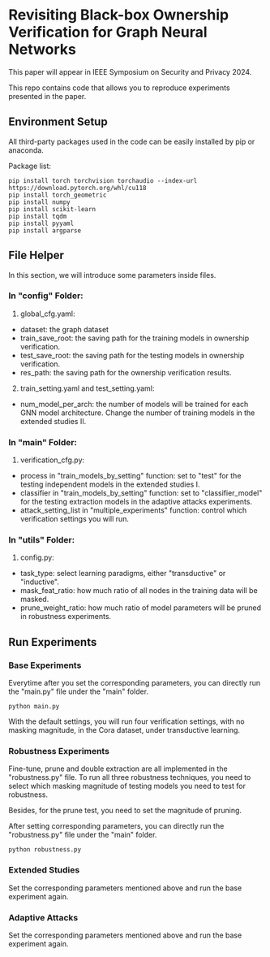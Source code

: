 # Revisiting Black-box Ownership Verification for Graph Neural Networks

This paper will appear in IEEE Symposium on Security and Privacy 2024.

This repo contains code that allows you to reproduce experiments presented in the paper.

## Environment Setup

All third-party packages used in the code can be easily installed by pip or anaconda.

Package list:

```
pip install torch torchvision torchaudio --index-url https://download.pytorch.org/whl/cu118
pip install torch_geometric
pip install numpy
pip install scikit-learn
pip install tqdm
pip install pyyaml
pip install argparse
```

## File Helper

In this section, we will introduce some parameters inside files.

### In "config" Folder:

1. global_cfg.yaml:
- dataset: the graph dataset
- train_save_root: the saving path for the training models in ownership verification.
- test_save_root: the saving path for the testing models in ownership verification.
- res_path: the saving path for the ownership verification results.
2. train_setting.yaml and test_setting.yaml:
- num_model_per_arch: the number of models will be trained for each GNN model architecture. Change the number of training models in the extended studies II.

### In "main" Folder:
1. verification_cfg.py:
- process in "train_models_by_setting" function: set to "test" for the testing independent models in the extended studies I.
- classifier in "train_models_by_setting" function: set to "classifier_model" for the testing extraction models in the adaptive attacks experiments.
- attack_setting_list in "multiple_experiments" function: control which verification settings you will run.


### In "utils" Folder:

1. config.py:
- task_type: select learning paradigms, either "transductive" or "inductive".
- mask_feat_ratio: how much ratio of all nodes in the training data will be masked.
- prune_weight_ratio: how much ratio of model parameters will be pruned in robustness experiments.


## Run Experiments

### Base Experiments

Everytime after you set the corresponding parameters, you can directly run the "main.py" file under the "main" folder.

```
python main.py
```

With the default settings, you will run four verification settings, with no masking magnitude, in the Cora dataset, under transductive learning.

### Robustness Experiments

Fine-tune, prune and double extraction are all implemented in the "robustness.py" file. To run all three robustness techniques, you need to select which masking magnitude of testing models you need to test for robustness. 

Besides, for the prune test, you need to set the magnitude of pruning.

After setting corresponding parameters, you can directly run the "robustness.py" file under the "main" folder.

```
python robustness.py
```

### Extended Studies

Set the corresponding parameters mentioned above and run the base experiment again.

### Adaptive Attacks
Set the corresponding parameters mentioned above and run the base experiment again.
